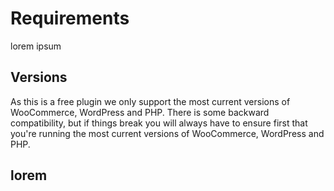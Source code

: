# Requirements

lorem ipsum

## Versions 

As this is a free plugin we only support the most current versions of WooCommerce, WordPress and PHP. There is some backward compatibility, but if things break you will always have to ensure first that you're running the most current versions of WooCommerce, WordPress and PHP.

## lorem
